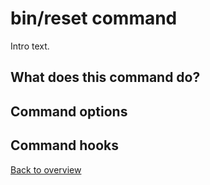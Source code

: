 # bin/reset command
Intro text.

## What does this command do?


## Command options


## Command hooks



[Back to overview](README.md)
